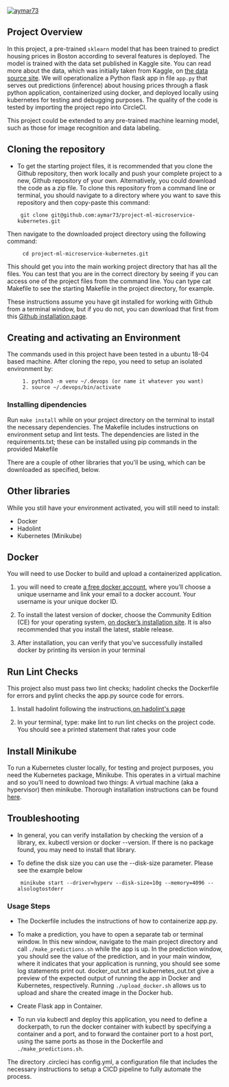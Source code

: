 [![aymar73](https://circleci.com/gh/aymar73/project-ml-microservice-kubernetes.svg?style=svg)](https://github.com/aymar73/project-ml-microservice-kubernetes/tree/master)

## Project Overview


In this project, a pre-trained `sklearn` model that has been trained to predict housing prices in Boston according to several features is deployed. The model is trained with the data set published in Kaggle site. You can read more about the data, which was initially taken from Kaggle, on [the data source site](https://www.kaggle.com/c/boston-housing). We will operationalize a Python flask app in file `app.py` that serves out predictions (inference) about housing prices through a flask python application, containerized using docker, and deployed locally using kubernetes for testing and debugging purposes. The quality of the code is tested by importing the project repo into CircleCI.

This project could be extended to any pre-trained machine learning model, such as those for image recognition and data labeling.
  
## Cloning the repository
  
  * To get the starting project files, it is recommended that you clone the Github repository, then work locally and push your complete project to a new, Github repository of your own. Alternatively, you could download the code as a zip file.
To clone this repository from a command line or terminal, you should navigate to a directory where you want to save this repository and then copy-paste this command:

         git clone git@github.com:aymar73/project-ml-microservice-kubernetes.git

Then navigate to the downloaded project directory using the following command:

         cd project-ml-microservice-kubernetes.git

This should get you into the main working project directory that has all the files. You can test that you are in the correct directory by seeing if you can access one of the project files from the command line. You can type cat Makefile to see the starting Makefile in the project directory, for example.

These instructions assume you have git installed for working with Github from a terminal window, but if you do not, you can download that first from this [Github installation page](https://www.atlassian.com/git/tutorials/install-git).

## Creating and activating an Environment

The commands used in this project have been tested in a ubuntu 18-04 based machine. After cloning the repo, you need to setup an isolated environment by:

         1. python3 -m venv ~/.devops (or name it whatever you want)
         2. source ~/.devops/bin/activate

### Installing dipendencies

Run `make install` while on your project directory on the terminal to install the necessary dependencies. The Makefile includes instructions on environment setup and lint tests. The dependencies are listed in the requirements.txt; these can be installed using pip commands in the provided Makefile

There are a couple of other libraries that you'll be using, which can be downloaded as specified, below.

## Other libraries

While you still have your environment activated, you will still need to install:

  * Docker
  * Hadolint
  * Kubernetes (Minikube)

## Docker

You will need to use Docker to build and upload a containerized application. 

  1. you will need to create [a free docker account](https://hub.docker.com/), where you’ll choose a unique username and link your email to a docker account. Your username is your unique docker ID.
  
  2. To install the latest version of docker, choose the Community Edition (CE) for your operating system, [on docker’s installation site](https://docs.docker.com/get-docker/). It is also recommended that you install the latest, stable release.
  
  3. After installation, you can verify that you’ve successfully installed docker by printing its version in your terminal
  
## Run Lint Checks

This project also must pass two lint checks; hadolint checks the Dockerfile for errors and pylint checks the app.py source code for errors.

  1. Install hadolint following the instructions,[on hadolint's page](https://github.com/hadolint/hadolint)
  
  2. In your terminal, type: make lint to run lint checks on the project code. You should see a printed statement that rates your code
  
## Install Minikube

To run a Kubernetes cluster locally, for testing and project purposes, you need the Kubernetes package, Minikube. This operates in a virtual machine and so you'll need to download two things: A virtual machine (aka a hypervisor) then minikube. Thorough installation instructions can be found [here](https://kubernetes.io/docs/tasks/tools/install-minikube/).

## Troubleshooting

  * In general, you can verify installation by checking the version of a library, ex. kubectl version or docker --version. If there is no package found, you may need to install that library.
  
  * To define the disk size you can use the --disk-size parameter. Please see the example below
       
         minikube start --driver=hyperv --disk-size=10g --memory=4096 --alsologtostderr
  
### Usage Steps

  * The Dockerfile includes the instructions of how to containerize app.py.

  * To make a prediction, you have to open a separate tab or terminal window. In this new window, navigate to the main project directory and call `./make_predictions.sh` while the app is up. In the prediction window, you should see the value of the prediction, and in your main window, where it indicates that your application is running, you should see some log statements print out. docker_out.txt and kubernetes_out.txt give a preview of the expected output of running the app in Docker and Kubernetes, respectively. Running `./upload_docker.sh` allows us to upload and share the created image in the Docker hub.

  * Create Flask app in Container.

  * To run via kubectl and deploy this application, you need to define a dockerpath, to run the docker container with kubectl by specifying a container and a port, and to forward the container port to a host port, using the same ports as those in the Dockerfile and `./make_predictions.sh`.

 The directory .circleci has config.yml, a configuration file that includes the necessary instructions to setup a CICD pipeline to fully automate the process.
